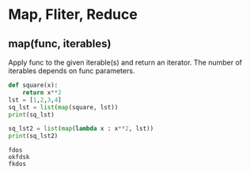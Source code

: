 # Map, Fliter, Reduce

## map(func, iterables)
Apply func to the given iterable(s) and return an iterator. The number of iterables depends on func parameters. 
```python
def square(x):
    return x**2
lst = [1,2,3,4]
sq_lst = list(map(square, lst))
print(sq_lst)

sq_lst2 = list(map(lambda x : x**2, lst))
print(sq_lst2)
```
```output
fdos 
okfdsk
fkdos 
```

